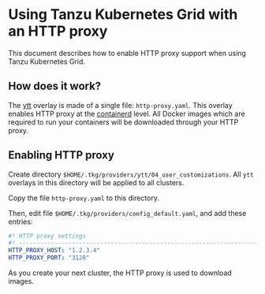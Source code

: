 # Using Tanzu Kubernetes Grid with an HTTP proxy

This document describes how to enable HTTP proxy support when using
Tanzu Kubernetes Grid.

## How does it work?

The [ytt](https://get-ytt.io/) overlay is made of a single file: `http-proxy.yaml`.
This overlay enables HTTP proxy at the [containerd](https://containerd.io/) level.
All Docker images which are required to run your containers will be downloaded
through your HTTP proxy.

## Enabling HTTP proxy

Create directory `$HOME/.tkg/providers/ytt/04_user_customizations`.
All `ytt` overlays in this directory will be applied to all clusters.

Copy the file `http-proxy.yaml` to this directory.

Then, edit file `$HOME/.tkg/providers/config_default.yaml`, and add these entries:

```yaml
#! HTTP proxy settings
#! ---------------------------------------------------------------------
HTTP_PROXY_HOST: "1.2.3.4"
HTTP_PROXY_PORT: "3128"
```

As you create your next cluster, the HTTP proxy is used to download images.
